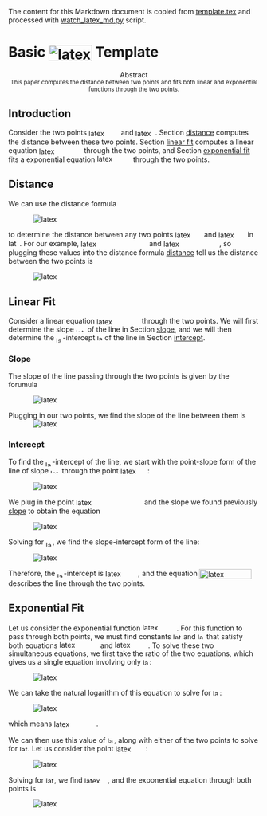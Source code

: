 <!--watch-latex-md

This document is processed by watch_latex_md.py program, see

  https://github.com/Quansight/pearu-sandbox/latex_in_markdown/

You can edit this document as you wish. You can also edit the LaTeX
data in img elements but note:

  1. to automatically update the LaTeX rendering in img element, edit
     the file under the supervision of watch_latex_md.py

  2. don't change the beginning (`<img latex-data="...`) and the end
     (`...alt="latex">`) parts of the img element as these are used by
     the watch_latex_md.py script.
-->

The content for this Markdown document is copied from
[template.tex](http://persweb.wabash.edu/facstaff/turnerw/Writing/LaTeX/)
and processed with
[watch_latex_md.py](https://github.com/Quansight/pearu-sandbox/latex_in_markdown/)
script.

# Basic <img data-latex="\huge\LaTeX" src=".watch-latex-md-images/9bf3e2cf4b3d81ac596da8e8a90da5d6.svg"  valign="-7.684px" width="86.797px" height="32.071px" style="display:inline;" alt="latex"> Template


<center>
<bold>Abstract</bold>
<br/>
<small>
This paper computes the distance between two points and fits both linear and
exponential functions through the two points.
</small>
</center>

## Introduction

Consider the two points <img data-latex="$(-1,16)$" src=".watch-latex-md-images/400fa1f9a379f32d4d40cab6d3d4cbd1.svg"  valign="-4.289px" width="61.118px" height="17.186px" style="display:inline;" alt="latex"> and <img data-latex="$(3,1)$" src=".watch-latex-md-images/7da59ed0c2f06bf5f9c544c81ffa009d.svg"  valign="-4.289px" width="39.833px" height="17.186px" style="display:inline;" alt="latex">.  Section [distance](#sec:distance)
computes the distance between these two points.  Section [linear fit](#sec:linear-fit) computes a linear equation <img data-latex="$y = m x + b$" src=".watch-latex-md-images/ded3e28f19b026949f6eca36ba64ca93.svg"  valign="-3.347px" width="86.625px" height="15.303px" style="display:inline;" alt="latex"> through the two points, and
Section [exponential fit](#sec:exponential-fit) fits a exponential equation <img data-latex="$y = A e^{k x}$" src=".watch-latex-md-images/d525374cbb7128e4d1518f8da7baccf0.svg"  valign="-3.347px" width="68.682px" height="17.897px" style="display:inline;" alt="latex">
through the two points.

## <a name="sec:distance"></a>Distance

We can use the distance formula

<a name="eqn:distance"></a>
<img data-latex="
\begin{equation*}
d = \sqrt{(x_2 - x_1)^2 + (y_2 - y_1)^2}
\end{equation*}
" src=".watch-latex-md-images/17b37165e230bf3e645afc814450b9dc.svg"  style="display:block;margin-left:50px;margin-right:auto;padding:0px" alt="latex">

to determine the distance between any two points <img data-latex="$(x_1, y_1)$" src=".watch-latex-md-images/9e8098a889a2d093afcd20fbb07856bc.svg"  valign="-4.289px" width="54.543px" height="17.186px" style="display:inline;" alt="latex"> and <img data-latex="$(x_2, y_2)$" src=".watch-latex-md-images/49c752a12ae08cb035584c6853828f3a.svg"  valign="-4.289px" width="54.543px" height="17.186px" style="display:inline;" alt="latex">
in <img data-latex="$\mathbb{R}^2$" src=".watch-latex-md-images/90d777bda1d64f482bbd7ee431963e17.svg"  width="22.584px" height="13.952px" style="display:inline;" alt="latex">.  For our example, <img data-latex="$(x_1, y_1) = (-1, 16)$" src=".watch-latex-md-images/a30d42f2f3ce8a453e77ddb3e48da254.svg"  valign="-4.289px" width="133.319px" height="17.186px" style="display:inline;" alt="latex"> and <img data-latex="$(x_2, y_2) = (3, 1)$" src=".watch-latex-md-images/99e54d55cdfe5d0112e6c73dcf652c5a.svg"  valign="-4.289px" width="112.034px" height="17.186px" style="display:inline;" alt="latex">, so plugging these values into the distance formula [distance](#eqn:distance) tell us the distance between the two points is

<img data-latex="
\begin{equation}
        d 
        = \sqrt{(3 - (-1))^2 + (1 - 16)^2}
        = \sqrt{4^2 + (-15)^2}
        = \sqrt{241}
        .
\end{equation}
" src=".watch-latex-md-images/5cb7cfb2a2bedefcac9c291821c596f2.svg"  style="display:block;margin-left:50px;margin-right:auto;padding:0px" alt="latex">

## <a name="sec:linear-fit"></a> Linear Fit

Consider a linear equation <img data-latex="$y = m x + b$" src=".watch-latex-md-images/ded3e28f19b026949f6eca36ba64ca93.svg"  valign="-3.347px" width="86.625px" height="15.303px" style="display:inline;" alt="latex"> through the two points.  We will
first determine the slope <img data-latex="$m$" src=".watch-latex-md-images/3289f1f3038516158022b6f14b8fe0c9.svg"  width="19.042px" height="7.412px" style="display:inline;" alt="latex"> of the line in Section [slope](#sec:slope), and we
will then determine the <img data-latex="$y$" src=".watch-latex-md-images/76cc814eb790ce3c94002e2c22b65534.svg"  valign="-3.347px" width="13.134px" height="10.76px" style="display:inline;" alt="latex">-intercept <img data-latex="$b$" src=".watch-latex-md-images/a826d4507bb86e911d0f44a68d0773c4.svg"  width="11.465px" height="11.955px" style="display:inline;" alt="latex"> of the line in Section [intercept](#sec:intercept).

### <a name="sec:slope"></a> Slope

The slope of the line passing through the two points is given by the forumula

<img data-latex="
$$
        m 
        = \frac{\Delta y}{\Delta x} 
        = \frac{y_2 - y_1}{x_2 - x_1}
        .
$$
" src=".watch-latex-md-images/dd5363b68f9ba74f436c891bb2edac5d.svg"  style="display:block;margin-left:50px;margin-right:auto;padding:0px" alt="latex">

Plugging in our two points, we find the slope of the line between them is
<a name="eqn:slope"></a>
<img data-latex="
\begin{equation}
        m 
        = \frac{1 - 16}{3 - (-1)}
        = - \frac{15}{4}
        .
\end{equation}
" src=".watch-latex-md-images/96c65477199e7ce5ce08884ec8ad8f3b.svg"  style="display:block;margin-left:50px;margin-right:auto;padding:0px" alt="latex">

### <a name="sec:intercept"></a> Intercept

To find the <img data-latex="$y$" src=".watch-latex-md-images/76cc814eb790ce3c94002e2c22b65534.svg"  valign="-3.347px" width="13.134px" height="10.76px" style="display:inline;" alt="latex">-intercept of the line, we start with the point-slope form of
the line of slope <img data-latex="$m$" src=".watch-latex-md-images/3289f1f3038516158022b6f14b8fe0c9.svg"  width="19.042px" height="7.412px" style="display:inline;" alt="latex"> through the point <img data-latex="$(x_0, y_0)$" src=".watch-latex-md-images/5e0f411b1034db3caacaffdd3260fc00.svg"  valign="-4.289px" width="54.543px" height="17.186px" style="display:inline;" alt="latex">:

<img data-latex="
$$
        y - y_0 = m (x - x_0)
        .
$$
" src=".watch-latex-md-images/79d40592c0bc60f8c21b3df7c8e18cef.svg"  style="display:block;margin-left:50px;margin-right:auto;padding:0px" alt="latex">

We plug in the point <img data-latex="$(x_0, y_0) = (-1, 16)$" src=".watch-latex-md-images/6d89bf59f45f816e03abd31d58e58022.svg"  valign="-4.289px" width="133.319px" height="17.186px" style="display:inline;" alt="latex"> and the slope we found
previously [slope](#eqn:slope) to obtain the equation

<img data-latex="
$$
        y - 16 = - \frac{15}{4} (x + 1)
        .
$$
" src=".watch-latex-md-images/c957bdd13cfde4c800b0cec6cb0968d7.svg"  style="display:block;margin-left:50px;margin-right:auto;padding:0px" alt="latex">

Solving for <img data-latex="$y$" src=".watch-latex-md-images/76cc814eb790ce3c94002e2c22b65534.svg"  valign="-3.347px" width="13.134px" height="10.76px" style="display:inline;" alt="latex">, we find the slope-intercept form of the line:

<img data-latex="
\begin{align*}
        y
        &= - \frac{15}{4} x - \frac{15}{4} + 16 \\
        &= - \frac{15}{4} x + \frac{49}{4}
        .
\end{align*}
" src=".watch-latex-md-images/595b683d9df64077313c6506297cdf8d.svg"  style="display:block;margin-left:50px;margin-right:auto;padding:0px" alt="latex">

Therefore, the <img data-latex="$y$" src=".watch-latex-md-images/76cc814eb790ce3c94002e2c22b65534.svg"  valign="-3.347px" width="13.134px" height="10.76px" style="display:inline;" alt="latex">-intercept is <img data-latex="$b = 49/4$" src=".watch-latex-md-images/fa26a6baa727f8bcfb6506e0e2ff527c.svg"  valign="-4.304px" width="65.535px" height="17.215px" style="display:inline;" alt="latex">, and the equation
<img data-latex="$y = - \frac{15}{4} x + \frac{49}{4}$" src=".watch-latex-md-images/93c6f2fea9492317a03dbd3b97d5a812.svg"  valign="-5.937px" width="105.102px" height="20.419px" style="display:inline;" alt="latex"> describes the line through the two
points.

## <a name="sec:exponential-fit"></a> Exponential Fit

Let us consider the exponential function <img data-latex="$y = A e^{k x}$" src=".watch-latex-md-images/d525374cbb7128e4d1518f8da7baccf0.svg"  valign="-3.347px" width="68.682px" height="17.897px" style="display:inline;" alt="latex">.  For this function
to pass through both points, we must find constants <img data-latex="$A$" src=".watch-latex-md-images/bf178f97bb21c0e45a177271d3c0554a.svg"  width="16.934px" height="11.764px" style="display:inline;" alt="latex"> and <img data-latex="$k$" src=".watch-latex-md-images/bee7b96e0233a5c9db75ddf7bde63a40.svg"  width="13.643px" height="11.955px" style="display:inline;" alt="latex"> that satisfy
both equations <img data-latex="$16 = A e^{-k}$" src=".watch-latex-md-images/76d2467ba930d606493c415323b35139.svg"  width="78.282px" height="14.55px" style="display:inline;" alt="latex"> and <img data-latex="$1 = A e^{3 k}$" src=".watch-latex-md-images/7878796e34ebc288137d264f72010cce.svg"  width="66.941px" height="14.55px" style="display:inline;" alt="latex">.  To solve these two
simultaneous equations, we first take the ratio of the two equations, which
gives us a single equation involving only <img data-latex="$k$" src=".watch-latex-md-images/bee7b96e0233a5c9db75ddf7bde63a40.svg"  width="13.643px" height="11.955px" style="display:inline;" alt="latex">:

<img data-latex="
$$
        16
        = \frac{A e^{-k}}{A e^{3 k}}
        = e^{-4 k}
        .
$$
" src=".watch-latex-md-images/611f640c7df9068b014dbf394ad86a09.svg"  style="display:block;margin-left:50px;margin-right:auto;padding:0px" alt="latex">

We can take the natural logarithm of this equation to solve for <img data-latex="$k$" src=".watch-latex-md-images/bee7b96e0233a5c9db75ddf7bde63a40.svg"  width="13.643px" height="11.955px" style="display:inline;" alt="latex">:

<img data-latex="
$$
        -4k = \ln(16) = 4 \ln (2)
        ,
$$
" src=".watch-latex-md-images/936dbfc8614e987200b04d0a26c5fcef.svg"  style="display:block;margin-left:50px;margin-right:auto;padding:0px" alt="latex">

which means <img data-latex="$k = - \ln(2)$" src=".watch-latex-md-images/b9cb7ff24483892a44f61aa759debee3.svg"  valign="-4.289px" width="85.039px" height="17.186px" style="display:inline;" alt="latex">.

We can then use this value of <img data-latex="$k$" src=".watch-latex-md-images/bee7b96e0233a5c9db75ddf7bde63a40.svg"  width="13.643px" height="11.955px" style="display:inline;" alt="latex">, along with either of the two points to
solve for <img data-latex="$A$" src=".watch-latex-md-images/bf178f97bb21c0e45a177271d3c0554a.svg"  width="16.934px" height="11.764px" style="display:inline;" alt="latex">.  Let us consider the point <img data-latex="$(-1, 16)$" src=".watch-latex-md-images/0d0f874dd4bbfe3d9a8765a7632d466a.svg"  valign="-4.289px" width="61.118px" height="17.186px" style="display:inline;" alt="latex">:

<img data-latex="
$$
        16 = A e^{(-\ln(2))(-1)} = A e^{\ln{2}} = 2 A
        .
$$
" src=".watch-latex-md-images/0999d1a3098296a6cc84d4119da287c6.svg"  style="display:block;margin-left:50px;margin-right:auto;padding:0px" alt="latex">

Solving for <img data-latex="$A$" src=".watch-latex-md-images/bf178f97bb21c0e45a177271d3c0554a.svg"  width="16.934px" height="11.764px" style="display:inline;" alt="latex">, we find <img data-latex="$A = 8$" src=".watch-latex-md-images/4f52e58fb1bd3486250940a04338a1e7.svg"  width="46.786px" height="11.764px" style="display:inline;" alt="latex">, and the exponential equation through both
points is

<img data-latex="
$$
        y
        = 8 e^{-\ln(2) x}
        = 8 2^{-x}
        = 8 \left( \frac{1}{2} \right)^x
        .
$$
" src=".watch-latex-md-images/9f26e27cce5771191aef62d58697d52a.svg"  style="display:block;margin-left:50px;margin-right:auto;padding:0px" alt="latex">
